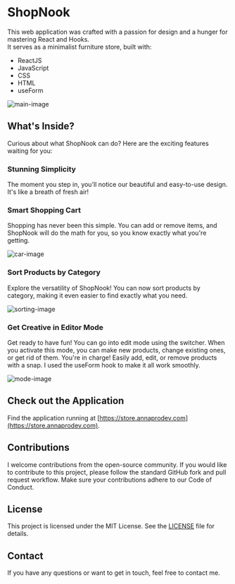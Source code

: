 # ShopNook

This web application was crafted with a passion for design and a hunger for mastering React and Hooks. <br> It serves as a minimalist furniture store, built with:

- ReactJS
- JavaScript
- CSS
- HTML
- useForm
  
![main-image](https://github.com/AnnaKondrDeveloper/ShopNook/assets/85047120/1d8c9e7a-65e7-4d8f-99e7-4f8c84fbf690)

## What's Inside?

Curious about what ShopNook can do? Here are the exciting features waiting for you:

### Stunning Simplicity

The moment you step in, you'll notice our beautiful and easy-to-use design. It's like a breath of fresh air!

### Smart Shopping Cart

Shopping has never been this simple. You can add or remove items, and ShopNook will do the math for you, so you know exactly what you're getting.

![car-image](https://github.com/AnnaKondrDeveloper/ShopNook/assets/85047120/e18992c9-8312-4863-b6f3-bcc6c4032789)

### Sort Products by Category

Explore the versatility of ShopNook! You can now sort products by category, making it even easier to find exactly what you need.

![sorting-image](https://github.com/AnnaKondrDeveloper/ShopNook/assets/85047120/a1b2d509-8019-4f7c-9cef-0362799a65a0)

### Get Creative in Editor Mode

Get ready to have fun! You can go into edit mode using the switcher. When you activate this mode, you can make new products, change existing ones, or get rid of them. You're in charge! Easily add, edit, or remove products with a snap. I used the useForm hook to make it all work smoothly.

![mode-image](https://github.com/AnnaKondrDeveloper/ShopNook/assets/85047120/c3d7ea99-0474-4049-bc20-2c9d0d7aa7c4)

## Check out the Application

Find the application running at [https://store.annaprodev.com](https://store.annaprodev.com).

## Contributions

I welcome contributions from the open-source community. If you would like to contribute to this project, please follow the standard GitHub fork and pull request workflow. Make sure your contributions adhere to our Code of Conduct.

## License

This project is licensed under the MIT License. See the [LICENSE](https://github.com/AnnaKondrDeveloper/ShopNook/blob/main/LICENSE) file for details.

## Contact

If you have any questions or want to get in touch, feel free to contact me.


